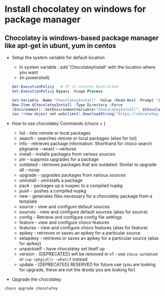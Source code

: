 # Install chocolatey on windows for package manager

## Chocolatey is windows-based package manager like apt-get in ubunt, yum in centos

+ Setup the system variable for default location
  + In system variable : add 'ChocolateyInstall' with the location where you want
  + (in powershell)

  ```powershell
  Get-ExecutionPolicy   # If it returns Restricted
  Set-ExecutionPolicy Bypass -Scope Process

  Set-Variable -Name "ChocolateyInstall" -Value (Read-Host -Prompt "Install location")
  New-Item $ChocolateyInstall -Type Directory -Force
  [Environment]::SetEnvironmentVariable("ChocolateyInstall", $ChocolateyInstall, "User")
  iex ((new-object net.webclient).DownloadString('https://chocolatey.org/install.ps1'))
  ```

+ How to use chocolatey Commands (choco + )
  + list - lists remote or local packages
  + search - searches remote or local packages (alias for list)
  + info - retrieves package information. Shorthand for choco search pkgname --exact --verbose
  + install - installs packages from various sources
  + pin - suppress upgrades for a package
  + outdated - retrieves packages that are outdated. Similar to upgrade all --noop
  + upgrade - upgrades packages from various sources
  + uninstall - uninstalls a package
  + pack - packages up a nuspec to a compiled nupkg
  + push - pushes a compiled nupkg
  + new - generates files necessary for a chocolatey package from a template
  + source - view and configure default sources
  + sources - view and configure default sources (alias for source)
  + config - Retrieve and configure config file settings
  + feature - view and configure choco features
  + features - view and configure choco features (alias for feature)
  + apikey - retrieves or saves an apikey for a particular source
  + setapikey - retrieves or saves an apikey for a particular source (alias for apikey)
  + unpackself - have chocolatey set itself up
  + version - [DEPRECATED] will be removed in v1 - use `choco outdated` or `cup <pkg|all> -whatif` instead
  + update - [DEPRECATED] RESERVED for future use (you are looking for upgrade, these are not the droids you are looking for)

+ Upgrade the chocolatey

```powershell
choco upgrade chocolatey
```